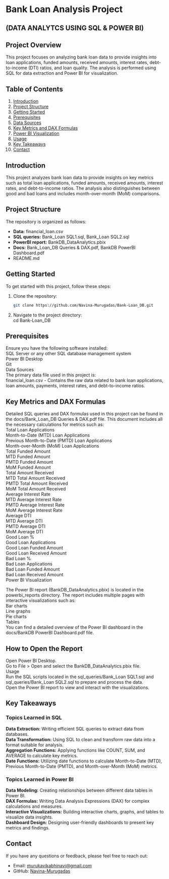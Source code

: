 # Bank Loan Analysis Project
## (DATA ANALYTCS USING SQL & POWER BI)

## Project Overview
This project focuses on analyzing bank loan data to provide insights into loan applications, funded amounts, received amounts, interest rates, debt-to-income (DTI) ratios, and loan quality. The analysis is performed using SQL for data extraction and Power BI for visualization.

## Table of Contents
1. [Introduction](#introduction)
2. [Project Structure](#project-structure)
3. [Getting Started](#getting-started)
4. [Prerequisites](#prerequisites)
5. [Data Sources](#data-sources)
6. [Key Metrics and DAX Formulas](#key-metrics-and-dax-formulas)
7. [Power BI Visualization](#power-bi-visualization)
8. [Usage](#usage)
9. [Key Takeaways](#key-takeaways)
10. [Contact](#contact)

## Introduction
This project analyzes bank loan data to provide insights on key metrics such as total loan applications, funded amounts, received amounts, interest rates, and debt-to-income ratios. The analysis also distinguishes between good and bad loans and includes month-over-month (MoM) comparisons.

## Project Structure
The repository is organized as follows:  
- **Data:** financial_loan.csv  
- **SQL queries:** Bank_Loan SQL1.sql, Bank_Loan SQL2.sql  
- **PowerBI report:** BankDB_DataAnalytics.pbix  
- **Docs:** Bank_Loan_DB Queries & DAX.pdf, BankDB PowerBI Dashboard.pdf  
- README.md  

## Getting Started
To get started with this project, follow these steps:
1. Clone the repository:
   ```sh
   git clone https://github.com/Navina-Murugadas/Bank-Loan_DB.git
   
2. Navigate to the project directory:  
   cd Bank-Loan_DB

## Prerequisites
Ensure you have the following software installed:  
SQL Server or any other SQL database management system  
Power BI Desktop  
Git  
Data Sources  
The primary data file used in this project is:  
financial_loan.csv - Contains the raw data related to bank loan applications, loan amounts, payments, interest rates, and debt-to-income ratios.

## Key Metrics and DAX Formulas
Detailed SQL queries and DAX formulas used in this project can be found in the docs/Bank_Loan_DB Queries & DAX.pdf file. This document includes all the necessary calculations for metrics such as:  
Total Loan Applications  
Month-to-Date (MTD) Loan Applications  
Previous Month-to-Date (PMTD) Loan Applications  
Month-over-Month (MoM) Loan Applications  
Total Funded Amount  
MTD Funded Amount  
PMTD Funded Amount  
MoM Funded Amount  
Total Amount Received  
MTD Total Amount Received  
PMTD Total Amount Received  
MoM Total Amount Received  
Average Interest Rate  
MTD Average Interest Rate  
PMTD Average Interest Rate  
MoM Average Interest Rate  
Average DTI  
MTD Average DTI  
PMTD Average DTI  
MoM Average DTI  
Good Loan %  
Good Loan Applications  
Good Loan Funded Amount  
Good Loan Received Amount  
Bad Loan %  
Bad Loan Applications  
Bad Loan Funded Amount  
Bad Loan Received Amount  
Power BI Visualization  

The Power BI report (BankDB_DataAnalytics.pbix) is located in the powerbi_reports directory. The report includes multiple pages with interactive visualizations such as:  
Bar charts  
Line graphs  
Pie charts  
Tables  
You can find a detailed overview of the Power BI dashboard in the docs/BankDB PowerBI Dashboard.pdf file.  

## How to Open the Report
Open Power BI Desktop.  
Go to File > Open and select the BankDB_DataAnalytics.pbix file.  
Usage  
Run the SQL scripts located in the sql_queries/Bank_Loan SQL1.sql and sql_queries/Bank_Loan SQL2.sql to prepare and process the data.  
Open the Power BI report to view and interact with the visualizations.  

## Key Takeaways
### Topics Learned in SQL  
**Data Extraction:** Writing efficient SQL queries to extract data from databases.  
**Data Transformation:** Using SQL to clean and transform raw data into a format suitable for analysis.  
**Aggregation Functions:** Applying functions like COUNT, SUM, and AVERAGE to calculate key metrics.  
**Date Functions:** Utilizing date functions to calculate Month-to-Date (MTD), Previous Month-to-Date (PMTD), and Month-over-Month (MoM) metrics.  

### Topics Learned in Power BI  
**Data Modeling:** Creating relationships between different data tables in Power BI.  
**DAX Formulas:** Writing Data Analysis Expressions (DAX) for complex calculations and measures.  
**Interactive Visualizations:** Building interactive charts, graphs, and tables to visualize data insights.  
**Dashboard Design:** Designing user-friendly dashboards to present key metrics and findings.  

## Contact
If you have any questions or feedback, please feel free to reach out:
- Email: [murukavikabhinavi@gmail.com](mailto:murukavikabhinavi@gmail.com)
- GitHub: [Navina-Murugadas](https://github.com/Navina-Murugadas)



